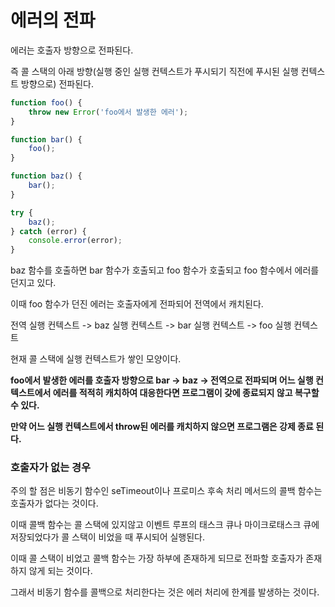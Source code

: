 # 에러의 전파

에러는 호출자 방향으로 전파된다.

즉 콜 스택의 아래 방향(실행 중인 실행 컨텍스트가 푸시되기 직전에 푸시된 실행 컨텍스트 방향으로) 전파된다.

```javascript
function foo() {
    throw new Error('foo에서 발생한 에러');
}

function bar() {
    foo();
}

function baz() {
    bar();
}

try {
    baz();
} catch (error) {
    console.error(error);
}
```

baz 함수를 호출하면 bar 함수가 호출되고 foo 함수가 호출되고 foo 함수에서 에러를 던지고 있다.

이때 foo 함수가 던진 에러는 호출자에게 전파되어 전역에서 캐치된다.

전역 실행 컨텍스트 -> baz 실행 컨텍스트 -> bar 실행 컨텍스트 -> foo 실행 컨텍스트

현재 콜 스택에 실행 컨텍스트가 쌓인 모양이다.

**foo에서 발생한 에러를 호출자 방향으로 bar -> baz -> 전역으로 전파되며 어느 실행 컨텍스트에서 에러를 적적히 캐치하여 대응한다면 프로그램이 갖에 종료되지 않고 복구할 수 있다.**

**만약 어느 실행 컨텍스트에서 throw된 에러를 캐치하지 않으면 프로그램은 강제 종료 된다.**

### 호출자가 없는 경우

주의 할 점은 비동기 함수인 seTimeout이나 프로미스 후속 처리 메서드의 콜백 함수는 호출자가 없다는 것이다.

이때 콜백 함수는 콜 스택에 있지않고 이벤트 루프의 태스크 큐나 마이크로태스크 큐에 저장되었다가 콜 스택이 비었을 때 푸시되어 실행된다.

이때 콜 스택이 비었고 콜백 함수는 가장 하부에 존재하게 되므로 전파할 호출자가 존재하지 않게 되는 것이다.

그래서 비동기 함수를 콜백으로 처리한다는 것은 에러 처리에 한계를 발생하는 것이다.
